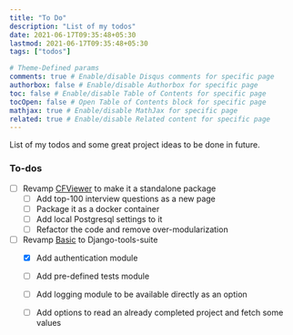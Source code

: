 ```yaml
---
title: "To Do"
description: "List of my todos"
date: 2021-06-17T09:35:48+05:30
lastmod: 2021-06-17T09:35:48+05:30
tags: ["todos"]

# Theme-Defined params
comments: true # Enable/disable Disqus comments for specific page
authorbox: false # Enable/disable Authorbox for specific page
toc: false # Enable/disable Table of Contents for specific page
tocOpen: false # Open Table of Contents block for specific page
mathjax: true # Enable/disable MathJax for specific page
related: true # Enable/disable Related content for specific page
---
```


List of my todos and some great project ideas to be done in future.

<!--more-->

### To-dos
- [ ] Revamp [CFViewer](https://www.github.com/rudradesai200/cfviewer) to make it a standalone package
    - [ ] Add top-100 interview questions as a new page
    - [ ] Package it as a docker container
    - [ ] Add local Postgresql settings to it
    - [ ] Refactor the code and remove over-modularization
- [ ] Revamp [Basic](https://www.github.com/rudradesai200/basic) to Django-tools-suite
    - [x] Add authentication module
    - [ ] Add pre-defined tests module
    - [ ] Add logging module to be available directly as an option
    - [ ] Add options to read an already completed project and fetch some values

